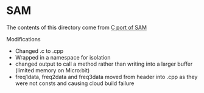 # SAM

The contents of this directory come from [C port of SAM](https://github.com/s-macke/SAM)

Modifications
 * Changed .c to .cpp
 * Wrapped in a namespace for isolation
 * changed output to call a method rather than writing into a larger buffer (limited memory on Micro:bit)
 * freq1data, freq2data and freq3data moved from header into .cpp as they were not consts and causing cloud build failure